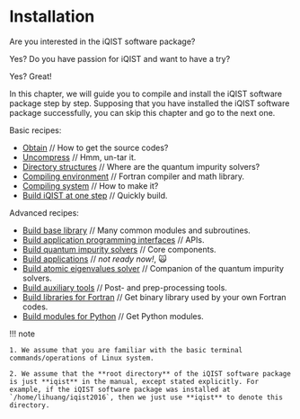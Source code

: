 # Installation

Are you interested in the iQIST software package? 

Yes?
Do you have passion for iQIST and want to have a try?

Yes? Great!

In this chapter, we will guide you to compile and install the iQIST software package step by step. Supposing that you have installed the iQIST software package successfully, you can skip this chapter and go to the next one.

Basic recipes:
* [Obtain](obtain.md) // How to get the source codes?
* [Uncompress](uncompress.md) // Hmm, un-tar it.
* [Directory structures](directory.md) // Where are the quantum impurity solvers?
* [Compiling environment](envir.md) // Fortran compiler and math library.
* [Compiling system](system.md) // How to make it?
* [Build iQIST at one step](full.md) // Quickly build.

Advanced recipes:
* [Build base library](base.md) // Many common modules and subroutines.
* [Build application programming interfaces](apis.md) // APIs.
* [Build quantum impurity solvers](solvers.md) // Core components.
* [Build applications](apps.md) // *not ready now!*, 🙀
* [Build atomic eigenvalues solver](atomic.md) // Companion of the quantum impurity solvers.
* [Build auxiliary tools](tools.md) // Post- and prep-processing tools.
* [Build libraries for Fortran](fortran.md) // Get binary library used by your own Fortran codes.
* [Build modules for Python](python.md) // Get Python modules.

!!! note

    1. We assume that you are familiar with the basic terminal commands/operations of Linux system.

    2. We assume that the **root directory** of the iQIST software package is just **iqist** in the manual, except stated explicitly. For example, if the iQIST software package was installed at `/home/lihuang/iqist2016`, then we just use **iqist** to denote this directory.